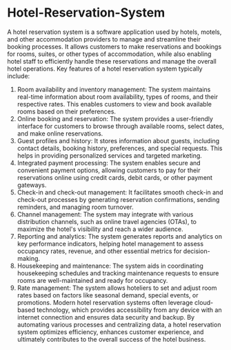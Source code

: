 # Hotel-Reservation-System
A hotel reservation system is a software application used by hotels, motels, and other accommodation providers to manage and streamline their booking processes. It allows customers to make reservations and bookings for rooms, suites, or other types of accommodation, while also enabling hotel staff to efficiently handle these reservations and manage the overall hotel operations.
Key features of a hotel reservation system typically include:
1.	Room availability and inventory management: The system maintains real-time information about room availability, types of rooms, and their respective rates. This enables customers to view and book available rooms based on their preferences.
2.	Online booking and reservation: The system provides a user-friendly interface for customers to browse through available rooms, select dates, and make online reservations.
3.	Guest profiles and history: It stores information about guests, including contact details, booking history, preferences, and special requests. This helps in providing personalized services and targeted marketing.
4.	Integrated payment processing: The system enables secure and convenient payment options, allowing customers to pay for their reservations online using credit cards, debit cards, or other payment gateways.
5.	Check-in and check-out management: It facilitates smooth check-in and check-out processes by generating reservation confirmations, sending reminders, and managing room turnover.
6.	Channel management: The system may integrate with various distribution channels, such as online travel agencies (OTAs), to maximize the hotel's visibility and reach a wider audience.
7.	Reporting and analytics: The system generates reports and analytics on key performance indicators, helping hotel management to assess occupancy rates, revenue, and other essential metrics for decision-making.
8.	Housekeeping and maintenance: The system aids in coordinating housekeeping schedules and tracking maintenance requests to ensure rooms are well-maintained and ready for occupancy.
9.	Rate management: The system allows hoteliers to set and adjust room rates based on factors like seasonal demand, special events, or promotions.
Modern hotel reservation systems often leverage cloud-based technology, which provides accessibility from any device with an internet connection and ensures data security and backup.
By automating various processes and centralizing data, a hotel reservation system optimizes efficiency, enhances customer experience, and ultimately contributes to the overall success of the hotel business.

